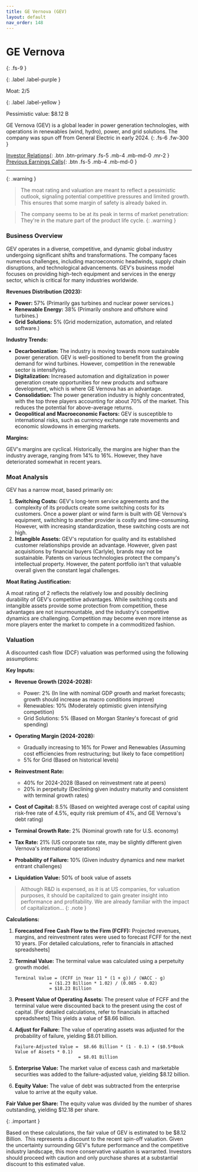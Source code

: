 ```yaml
---
title: GE Vernova (GEV)
layout: default
nav_order: 148
---
```


# GE Vernova
{: .fs-9 }

{: .label .label-purple }

Moat: 2/5

{: .label .label-yellow }

Pessimistic value: $8.12 B

GE Vernova (GEV) is a global leader in power generation technologies, with operations in renewables (wind, hydro), power, and grid solutions. The company was spun off from General Electric in early 2024.
{: .fs-6 .fw-300 }

[Investor Relations](https://www.google.com/search?q=GEV+investor+relations){: .btn .btn-primary .fs-5 .mb-4 .mb-md-0 .mr-2 }
[Previous Earnings Calls](https://discountingcashflows.com/company/GEV/transcripts/){: .btn .fs-5 .mb-4 .mb-md-0 }

---

{: .warning } 
>The moat rating and valuation are meant to reflect a pessimistic outlook, signaling potential competitive pressures and limited growth. This ensures that some margin of safety is already baked in.


> The company seems to be at its peak in terms of market penetration: They're in the mature part of the product life cycle. {: .warning }

### Business Overview

GEV operates in a diverse, competitive, and dynamic global industry undergoing significant shifts and transformations. The company faces numerous challenges, including macroeconomic headwinds, supply chain disruptions, and technological advancements. GEV's business model focuses on providing high-tech equipment and services in the energy sector, which is critical for many industries worldwide.

**Revenues Distribution (2023):**

* **Power:** 57% (Primarily gas turbines and nuclear power services.)
* **Renewable Energy:** 38% (Primarily onshore and offshore wind turbines.)
* **Grid Solutions:** 5% (Grid modernization, automation, and related software.)

**Industry Trends:**

* **Decarbonization:** The industry is moving towards more sustainable power generation. GEV is well-positioned to benefit from the growing demand for wind turbines. However, competition in the renewable sector is intensifying.
* **Digitalization:** Increased automation and digitalization in power generation create opportunities for new products and software development, which is where GE Vernova has an advantage.  
* **Consolidation:** The power generation industry is highly concentrated, with the top three players accounting for about 70% of the market. This reduces the potential for above-average returns.
* **Geopolitical and Macroeconomic Factors:** GEV is susceptible to international risks, such as currency exchange rate movements and economic slowdowns in emerging markets.

**Margins:**

GEV's margins are cyclical. Historically, the margins are higher than the industry average, ranging from 14% to 16%. However, they have deteriorated somewhat in recent years.

### Moat Analysis

GEV has a narrow moat, based primarily on:

1. **Switching Costs:** GEV's long-term service agreements and the complexity of its products create some switching costs for its customers. Once a power plant or wind farm is built with GE Vernova's equipment, switching to another provider is costly and time-consuming. However, with increasing standardization, these switching costs are not high.
2. **Intangible Assets:** GEV's reputation for quality and its established customer relationships provide an advantage. However, given past acquisitions by financial buyers (Carlyle), brands may not be sustainable. Patents on various technologies protect the company's intellectual property. However, the patent portfolio isn't that valuable overall given the constant legal challenges.

**Moat Rating Justification:**

A moat rating of 2 reflects the relatively low and possibly declining durability of GEV's competitive advantages. While switching costs and intangible assets provide some protection from competition, these advantages are not insurmountable, and the industry's competitive dynamics are challenging. Competition may become even more intense as more players enter the market to compete in a commoditized fashion.

### Valuation

A discounted cash flow (DCF) valuation was performed using the following assumptions:

**Key Inputs:**

* **Revenue Growth (2024-2028):**
  * Power: 2% (In line with nominal GDP growth and market forecasts; growth should increase as macro conditions improve)
  * Renewables: 10% (Moderately optimistic given intensifying competition)
  * Grid Solutions: 5% (Based on Morgan Stanley's forecast of grid spending)

* **Operating Margin (2024-2028):**
  * Gradually increasing to 16% for Power and Renewables (Assuming cost efficiencies from restructuring; but likely to face competition)
  * 5% for Grid (Based on historical levels)

* **Reinvestment Rate:**
  * 40% for 2024-2028 (Based on reinvestment rate at peers)
  * 20% in perpetuity (Declining given industry maturity and consistent with terminal growth rates)
* **Cost of Capital:** 8.5% (Based on weighted average cost of capital using risk-free rate of 4.5%, equity risk premium of 4%, and GE Vernova's debt rating)
* **Terminal Growth Rate:** 2% (Nominal growth rate for U.S. economy)
* **Tax Rate:** 21% (US corporate tax rate, may be slightly different given Vernova's international operations)
* **Probability of Failure:** 10% (Given industry dynamics and new market entrant challenges)
* **Liquidation Value:** 50% of book value of assets

> Although R&D is expensed, as it is at US companies, for valuation purposes, it should be capitalized to gain greater insight into performance and profitability. We are already familiar with the impact of capitalization... {: .note }

**Calculations:**

1. **Forecasted Free Cash Flow to the Firm (FCFF):**  Projected revenues, margins, and reinvestment rates were used to forecast FCFF for the next 10 years. [For detailed calculations, refer to financials in attached spreadsheets]

2. **Terminal Value:** The terminal value was calculated using a perpetuity growth model.

   ```
   Terminal Value = (FCFF in Year 11 * (1 + g)) / (WACC - g)
                = ($1.23 Billion * 1.02) / (0.085 - 0.02)
                = $18.23 Billion
   ```

3. **Present Value of Operating Assets:** The present value of FCFF and the terminal value were discounted back to the present using the cost of capital. [For detailed calculations, refer to financials in attached spreadsheets] This yields a value of $8.66 billion.

4. **Adjust for Failure:** The value of operating assets was adjusted for the probability of failure, yielding $8.01 billion.

   ```
   Failure-Adjusted Value =  $8.66 Billion * (1 - 0.1) + ($0.5*Book Value of Assets * 0.1) 
                           = $8.01 Billion
   ```

5. **Enterprise Value:** The market value of excess cash and marketable securities was added to the failure-adjusted value, yielding $8.12 billion.

6. **Equity Value:** The value of debt was subtracted from the enterprise value to arrive at the equity value.

**Fair Value per Share:** The equity value was divided by the number of shares outstanding, yielding $12.18 per share. 

{: .important }

Based on these calculations, the fair value of GEV is estimated to be $8.12 Billion.  This represents a discount to the recent spin-off valuation. Given the uncertainty surrounding GEV's future performance and the competitive industry landscape, this more conservative valuation is warranted. Investors should proceed with caution and only purchase shares at a substantial discount to this estimated value.